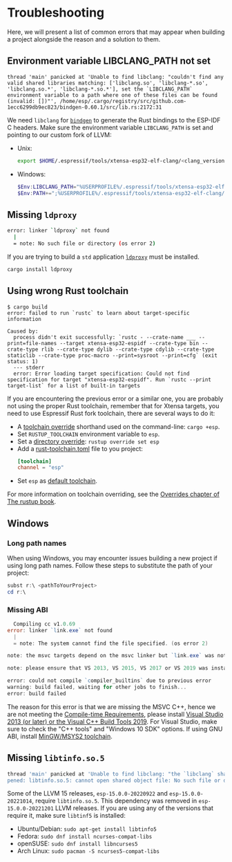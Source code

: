 # Troubleshooting

Here, we will present a list of common errors that may appear when building a project alongside the reason and a solution to them.

## Environment variable LIBCLANG_PATH not set

```
thread 'main' panicked at 'Unable to find libclang: "couldn't find any valid shared libraries matching: ['libclang.so', 'libclang-*.so', 'libclang.so.*', 'libclang-*.so.*'], set the `LIBCLANG_PATH` environment variable to a path where one of these files can be found (invalid: [])"', /home/esp/.cargo/registry/src/github.com-1ecc6299db9ec823/bindgen-0.60.1/src/lib.rs:2172:31
```
We need `libclang` for [`bindgen`] to generate the Rust bindings to the ESP-IDF C headers.
Make sure the environment variable `LIBCLANG_PATH` is set and pointing to our custom fork of LLVM:
- Unix:
  ```sh
  export $HOME/.espressif/tools/xtensa-esp32-elf-clang/<clang_version>-<host_triple>/esp-clang/lib
  ```
- Windows:
  ```powershell
  $Env:LIBCLANG_PATH="%USERPROFILE%/.espressif/tools/xtensa-esp32-elf-clang/<clang_version>-<host_triple>/esp-clang/bin/libclang.dll"
  $Env:PATH+=";%USERPROFILE%/.espressif/tools/xtensa-esp32-elf-clang/<clang_version>-<host_triple>/esp-clang/bin/"
  ```

[`bindgen`]: https://github.com/rust-lang/rust-bindgen

## Missing `ldproxy`

```sh
error: linker `ldproxy` not found
  |
  = note: No such file or directory (os error 2)
```

If you are trying to build a `std` application [`ldproxy`] must be installed.
```sh
cargo install ldproxy
```

[`ldproxy`]: https://github.com/esp-rs/embuild/tree/master/ldproxy


## Using wrong Rust toolchain

```
$ cargo build
error: failed to run `rustc` to learn about target-specific information

Caused by:
  process didn't exit successfully: `rustc - --crate-name ___ --print=file-names --target xtensa-esp32-espidf --crate-type bin --crate-type rlib --crate-type dylib --crate-type cdylib --crate-type staticlib --crate-type proc-macro --print=sysroot --print=cfg` (exit status: 1)
  --- stderr
  error: Error loading target specification: Could not find specification for target "xtensa-esp32-espidf". Run `rustc --print target-list` for a list of built-in targets
```

If you are encountering the previous error or a similar one, you are probably not using the proper Rust toolchain, remember that for Xtensa targets, you need to use Espressif Rust fork toolchain, there are several ways to do it:
- A [toolchain override] shorthand used on the command-line: `cargo +esp`.
- Set `RUSTUP_TOOLCHAIN` environment variable to `esp`.
- Set a [directory override]: `rustup override set esp`
- Add a [rust-toolchain.toml] file to you project:
  ```toml
  [toolchain]
  channel = "esp"
  ```
- Set `esp` as [default toolchain].

For more information on toolchain overriding, see the [Overrides chapter of The rustup book].

[toolchain override]: https://rust-lang.github.io/rustup/overrides.html#toolchain-override-shorthand
[directory override]: https://rust-lang.github.io/rustup/overrides.html#directory-overrides
[rust-toolchain.toml]: https://rust-lang.github.io/rustup/overrides.html#the-toolchain-file
[default toolchain]: https://rust-lang.github.io/rustup/overrides.html#default-toolchain
[Overrides chapter of The rustup book]: https://rust-lang.github.io/rustup/overrides.html#overrides

## Windows

### Long path names

When using Windows, you may encounter issues building a new project if using long path names. Follow these steps to substitute the path of your project:
```powershell
subst r:\ <pathToYourProject>
cd r:\
```

### Missing ABI

```powershell
  Compiling cc v1.0.69
error: linker `link.exe` not found
  |
  = note: The system cannot find the file specified. (os error 2)

note: the msvc targets depend on the msvc linker but `link.exe` was not found

note: please ensure that VS 2013, VS 2015, VS 2017 or VS 2019 was installed with the Visual C++ option

error: could not compile `compiler_builtins` due to previous error
warning: build failed, waiting for other jobs to finish...
error: build failed
```

The reason for this error is that we are missing the MSVC C++, hence we are not meeting the [Compile-time Requirements], please install [Visual Studio 2013 (or later) or the Visual C++ Build Tools 2019]. For Visual Studio, make sure to check the "C++ tools" and "Windows 10 SDK" options.
If using GNU ABI, install [MinGW/MSYS2 toolchain].

[Compile-time Requirements]: https://github.com/rust-lang/cc-rs#compile-time-requirements
[Visual Studio 2013 (or later) or the Visual C++ Build Tools 2019]: https://rust-lang.github.io/rustup/installation/windows.html
[MinGW/MSYS2 toolchain]: https://www.msys2.org/

## Missing `libtinfo.so.5`

```sh
thread 'main' panicked at 'Unable to find libclang: "the `libclang` shared library at /home/user/.espressif/tools/xtensa-esp32-elf-clang/esp-15.0.0-20221014-x86_64-unknown-linux-gnu/esp-clang/lib/libclang.so.15.0.0 could not be o
pened: libtinfo.so.5: cannot open shared object file: No such file or directory"', /home/user/.cargo/registry/src/github.com-1ecc6299db9ec823/bindgen-0.60.1/src/lib.rs:2172:31
```
Some of the LLVM 15 releases, `esp-15.0.0-20220922` and `esp-15.0.0-20221014`, require `libtinfo.so.5`. This dependency was removed in `esp-15.0.0-20221201` LLVM releases. If you are using any of the versions that require it, make sure `libtinf5` is installed:
- Ubuntu/Debian: `sudo apt-get install libtinfo5`
- Fedora: `sudo dnf install ncurses-compat-libs`
- openSUSE: `sudo dnf install libncurses5`
- Arch Linux: `sudo pacman -S ncurses5-compat-libs`

